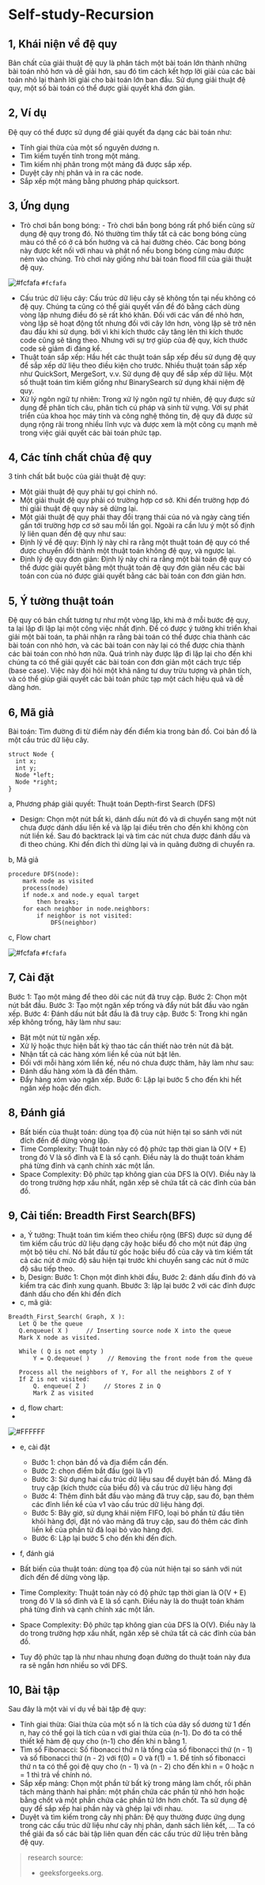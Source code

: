 # Self-study-Recursion

## 1, Khái niện về đệ quy
Bản chất của giải thuật đệ quy là phân tách một bài toán lớn thành những bài toán nhỏ hơn và dễ giải hơn, sau đó tìm cách kết hợp lời giải của các bài toán nhỏ lại thành lời giải cho bài toán lớn ban đầu. Sử dụng giải thuật đệ quy, một số bài toán có thể được giải quyết khá đơn giản.

## 2, Ví dụ 
Đệ quy có thể được sử dụng để giải quyết đa dạng các bài toán như:

 - Tính giai thừa của một số nguyên dương n.
 - Tìm kiếm tuyến tính trong một mảng.
 - Tìm kiếm nhị phân trong một mảng đã được sắp xếp.
 - Duyệt cây nhị phân và in ra các node.
 - Sắp xếp một mảng bằng phương pháp quicksort.

## 3, Ứng dụng
 - Trò chơi bắn bong bóng: - Trò chơi bắn bong bóng rất phổ biến cũng sử dụng đệ quy trong đó. Nó thường tìm thấy tất cả các bong bóng cùng màu có thể có ở cả bốn hướng và cả hai đường chéo. Các bong bóng này được kết nối với nhau và phát nổ nếu bong bóng cùng màu được ném vào chúng. Trò chơi này giống như bài toán flood fill của giải thuật đệ quy.

![#fcfafa](https://lh6.googleusercontent.com/8Vp4pHjX1a5Ixen3KAcD7r6jC3YMwQaGIyj6Q49iDlKx0sZ0l2sasKdpk7-pauiqErq8wEbI4ryalYSnB0ob4UpXBQ4JcvrNFGUl02NKh64iLE6LmAvlHfj1c_cAo06nTmAnlIyX) `#fcfafa`
 - Cấu trúc dữ liệu cây: Cấu trúc dữ liệu cây sẽ không tồn tại nếu không có đệ quy. Chúng ta cũng có thể giải quyết vấn đề đó bằng cách dùng vòng lặp nhưng điều đó sẽ rất khó khăn. Đối với các vấn đề nhỏ hơn, vòng lặp sẽ hoạt động tốt nhưng đối với cây lớn hơn, vòng lặp sẽ trở nên đau đầu khi sử dụng. bởi vì khi kích thước cây tăng lên thì kích thước code cũng sẽ tăng theo. Nhưng với sự trợ giúp của đệ quy, kích thước code sẽ giảm đi đáng kể.
 - Thuật toán sắp xếp: Hầu hết các thuật toán sắp xếp đều sử dụng đệ quy để sắp xếp dữ liệu theo điều kiện cho trước. Nhiều thuật toán sắp xếp như QuickSort, MergeSort, v.v. Sử dụng đệ quy để sắp xếp dữ liệu. Một số thuật toán tìm kiếm giống như BinarySearch sử dụng khái niệm đệ quy.
 - Xử lý ngôn ngữ tự nhiên: Trong xử lý ngôn ngữ tự nhiên, đệ quy được sử dụng để phân tích câu, phân tích cú pháp và sinh từ vựng.
Với sự phát triển của khoa học máy tính và công nghệ thông tin, đệ quy đã được sử dụng rộng rãi trong nhiều lĩnh vực và được xem là một công cụ mạnh mẽ trong việc giải quyết các bài toán phức tạp.

## 4, Các tính chất chủa đệ quy
3 tính chất bắt buộc của giải thuật đệ quy:
 - Một giải thuật đệ quy phải tự gọi chính nó.
 - Một giải thuật đệ quy phải có trường hợp cơ sở. Khi đến trường hợp đó thì giải thuật đệ quy này sẽ dừng lại.
 - Một giải thuật đệ quy phải thay đổi trạng thái của nó và ngày càng tiến gần tới trường hợp cơ sở sau mỗi lần gọi.
Ngoài ra cần lưu ý một số định lý liên quan đến đệ quy như sau:
 - Định lý về đệ quy: Định lý này chỉ ra rằng một thuật toán đệ quy có thể được chuyển đổi thành một thuật toán không đệ quy, và ngược lại.
 - Định lý đệ quy đơn giản: Định lý này chỉ ra rằng một bài toán đệ quy có thể được giải quyết bằng một thuật toán đệ quy đơn giản nếu các bài toán con của nó được giải quyết bằng các bài toán con đơn giản hơn.

## 5, Ý tường thuật toán
Đệ quy có bản chất tương tự như một vòng lặp, khi mà ở mỗi bước đệ quy, ta lại lặp đi lặp lại một công việc nhất định. Để có được ý tưởng khi triển khai giải một bài toán, ta phải nhận ra rằng bài toán có thể được chia thành các bài toán con nhỏ hơn, và các bài toán con này lại có thể được chia thành các bài toán con nhỏ hơn nữa. Quá trình này được lặp đi lặp lại cho đến khi chúng ta có thể giải quyết các bài toán con đơn giản một cách trực tiếp (base case). Việc này đòi hỏi một khả năng tư duy trừu tượng và phân tích, và có thể giúp giải quyết các bài toán phức tạp một cách hiệu quả và dễ dàng hơn.

## 6, Mã giả
Bài toán: Tìm đường đi từ điểm này đến điểm kia trong bản đồ. Coi bản đồ là một cấu trúc dữ liệu cây.

```
struct Node {
  int x;
  int y;
  Node *left; 
  Node *right; 
}
```
a, Phương pháp giải quyết: Thuật toán Depth-first Search (DFS)
 - Design: Chọn một nút bất kì, dánh dấu nút đó và di chuyển sang một nút chưa được dánh dấu liền kề và lặp lại điều trên cho đến khi không còn nút liền kề. Sau đó backtrack lại và tìm các nút chưa được đánh dấu và đi theo chúng. Khi đến đích thì dừng lại và in quãng đường di chuyển ra.

b, Mã giả
```
procedure DFS(node):
    mark node as visited
    process(node)
    if node.x and node.y equal target 
        then breaks;
    for each neighbor in node.neighbors:
        if neighbor is not visited:
            DFS(neighbor)
```
c, Flow chart

![#fcfafa](https://techindetail.com/wp-content/uploads/2021/09/flowchat-depth-first-traversal-648x720.png.webp) `#fcfafa`

## 7, Cài đặt
Bước 1: Tạo một mảng để theo dõi các nút đã truy cập.
Bước 2: Chọn một nút bắt đầu.
Bước 3: Tạo một ngăn xếp trống và đẩy nút bắt đầu vào ngăn xếp.
Bước 4: Đánh dấu nút bắt đầu là đã truy cập.
Bước 5: Trong khi ngăn xếp không trống, hãy làm như sau:
 - Bật một nút từ ngăn xếp.
 - Xử lý hoặc thực hiện bất kỳ thao tác cần thiết nào trên nút đã bật.
 - Nhận tất cả các hàng xóm liền kề của nút bật lên.
 - Đối với mỗi hàng xóm liền kề, nếu nó chưa được thăm, hãy làm như sau:
 - Đánh dấu hàng xóm là đã đến thăm.
 - Đẩy hàng xóm vào ngăn xếp.
Bước 6: Lặp lại bước 5 cho đến khi hết ngăn xếp hoặc đến đích.

## 8, Đánh giá
 - Bất biến của thuật toán: dùng tọa độ của nút hiện tại so sánh với nút đích đến để dừng vòng lặp.
 - Time Complexity: Thuật toán này có độ phức tạp thời gian là O(V + E) trong đó V là số đỉnh và E là số cạnh. Điều này là do thuật toán khám phá từng đỉnh và cạnh chính xác một lần.
 - Space Complexity: Độ phức tạp không gian của DFS là O(V). Điều này là do trong trường hợp xấu nhất, ngăn xếp sẽ chứa tất cả các đỉnh của bản đồ.

## 9, Cải tiến: Breadth First Search(BFS)
 - a, Ý tưởng: Thuật toán tìm kiếm theo chiều rộng (BFS) được sử dụng để tìm kiếm cấu trúc dữ liệu dạng cây hoặc biểu đồ cho một nút đáp ứng một bộ tiêu chí. Nó bắt đầu từ gốc hoặc biểu đồ của cây và tìm kiếm tất cả các nút ở mức độ sâu hiện tại trước khi chuyển sang các nút ở mức độ sâu tiếp theo. 
 - b, Design: 
 Bước 1: Chọn một đỉnh khời đầu,
 Bước 2: đánh dấu đỉnh đó và kiểm tra các đỉnh xung quanh. 
 Bbước 3: lặp lại bước 2 với các đỉnh được đánh dấu cho đến khi đến đích
 - c, mã giả:
 ```
 Breadth_First_Search( Graph, X ):
    Let Q be the queue
    Q.enqueue( X )     // Inserting source node X into the queue
    Mark X node as visited.

    While ( Q is not empty )
        Y = Q.dequeue( )     // Removing the front node from the queue

    Process all the neighbors of Y, For all the neighbors Z of Y
    If Z is not visited:
        Q. enqueue( Z )     // Stores Z in Q
        Mark Z as visited
 ```
 - d, flow chart:
 - 
 ![#FFFFFF](https://techindetail.com/wp-content/uploads/2021/09/flowchart-breadth-first-traversal-471x720.png.webp)
 
 - e, cài đặt
    - Bước 1: chọn bản đồ và địa điểm cần đến.
    - Bước 2: chọn điểm bắt đầu (gọi là v1)
    - Bước 3: Sử dụng hai cấu trúc dữ liệu sau để duyệt bản đồ. Mảng đã truy cập (kích thước của biểu đồ) và cấu trúc dữ liệu hàng đợi
    - Bước 4: Thêm đỉnh bắt đầu vào mảng đã truy cập, sau đó, bạn thêm các đỉnh liền kề của v1 vào cấu trúc dữ liệu hàng đợi.
    - Bước 5: Bây giờ, sử dụng khái niệm FIFO, loại bỏ phần tử đầu tiên khỏi hàng đợi, đặt nó vào mảng đã truy cập, sau đó thêm các đỉnh liền kề của phần tử đã loại bỏ vào hàng đợi.
    - Bước 6: Lặp lại bước 5 cho đến khi đến đích.

- f, đánh giá
 - Bất biến của thuật toán: dùng tọa độ của nút hiện tại so sánh với nút đích đến để dừng vòng lặp.
 - Time Complexity: Thuật toán này có độ phức tạp thời gian là O(V + E) trong đó V là số đỉnh và E là số cạnh. Điều này là do thuật toán khám phá từng đỉnh và cạnh chính xác một lần.
 - Space Complexity: Độ phức tạp không gian của DFS là O(V). Điều này là do trong trường hợp xấu nhất, ngăn xếp sẽ chứa tất cả các đỉnh của bản đồ.
 - Tuy độ phức tạp là như nhau nhưng đoạn đường do thuật toán này đưa ra sẽ ngắn hơn nhiều so với DFS.

## 10, Bài tập
Sau đây là một vài ví dụ về bài tập đệ quy:
- Tính giai thừa: Giai thừa của một số n là tích của dãy số dương từ 1 đến n, hay có thể gọi là tích của n với giai thừa của (n-1). Do đó ta có thể thiết kế hàm đệ quy cho (n-1) cho đến khi n bằng 1.
- Tìm số Fibonacci: Số fibonacci thứ n là tổng của số fibonacci thứ (n - 1) và số fibonacci thứ (n - 2) với f(0) = 0 và f(1) = 1. Để tính số fibonacci thứ n ta có thể gọi đệ quy cho (n - 1) và (n - 2) cho đến khi n = 0 hoặc n = 1 thì trả về chính nó.
- Sắp xếp mảng: Chọn một phần tử bất kỳ trong mảng làm chốt, rồi phân tách mảng thành hai phần: một phần chứa các phần tử nhỏ hơn hoặc bằng chốt và một phần chứa các phần tử lớn hơn chốt. Ta sử dụng đệ quy để sắp xếp hai phần này và ghép lại với nhau.
- Duyệt và tìm kiếm trong cây nhị phân: Đệ quy thường được ứng dụng trong các cấu trúc dữ liệu như cây nhị phân, danh sách liên kết, ... Ta có thể giải đa số các bài tập liên quan đến các cấu trúc dữ liệu trên bằng đệ quy.

> research source: 
> - geeksforgeeks.org.




 
